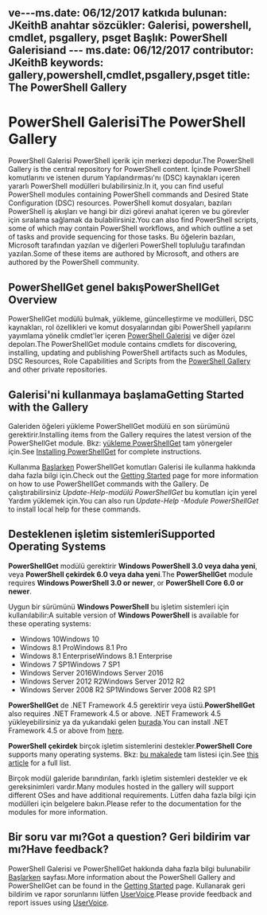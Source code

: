  <span data-ttu-id="9cdeb-101">ve---ms.date: 06/12/2017 katkıda bulunan: JKeithB anahtar sözcükler: Galerisi, powershell, cmdlet, psgallery, psget Başlık: PowerShell Galerisi</span><span class="sxs-lookup"><span data-stu-id="9cdeb-101">and --- ms.date:  06/12/2017 contributor:  JKeithB keywords:  gallery,powershell,cmdlet,psgallery,psget title:  The PowerShell Gallery</span></span>
---
# <a name="the-powershell-gallery"></a><span data-ttu-id="9cdeb-102">PowerShell Galerisi</span><span class="sxs-lookup"><span data-stu-id="9cdeb-102">The PowerShell Gallery</span></span>

<span data-ttu-id="9cdeb-103">PowerShell Galerisi PowerShell içerik için merkezi depodur.</span><span class="sxs-lookup"><span data-stu-id="9cdeb-103">The PowerShell Gallery is the central repository for PowerShell content.</span></span> <span data-ttu-id="9cdeb-104">İçinde PowerShell komutlarını ve istenen durum Yapılandırması'nı (DSC) kaynakları içeren yararlı PowerShell modülleri bulabilirsiniz.</span><span class="sxs-lookup"><span data-stu-id="9cdeb-104">In it, you can find useful PowerShell modules containing PowerShell commands and Desired State Configuration (DSC) resources.</span></span>
<span data-ttu-id="9cdeb-105">PowerShell komut dosyaları, bazıları PowerShell iş akışları ve hangi bir dizi görevi anahat içeren ve bu görevler için sıralama sağlamak da bulabilirsiniz.</span><span class="sxs-lookup"><span data-stu-id="9cdeb-105">You can also find PowerShell scripts, some of which may contain PowerShell workflows, and which outline a set of tasks and provide sequencing for those tasks.</span></span> <span data-ttu-id="9cdeb-106">Bu öğelerin bazıları, Microsoft tarafından yazılan ve diğerleri PowerShell topluluğu tarafından yazılan.</span><span class="sxs-lookup"><span data-stu-id="9cdeb-106">Some of these items are authored by Microsoft, and others are authored by the PowerShell community.</span></span>

## <a name="powershellget-overview"></a><span data-ttu-id="9cdeb-107">PowerShellGet genel bakış</span><span class="sxs-lookup"><span data-stu-id="9cdeb-107">PowerShellGet Overview</span></span>

<span data-ttu-id="9cdeb-108">PowerShellGet modülü bulmak, yükleme, güncelleştirme ve modülleri, DSC kaynakları, rol özellikleri ve komut dosyalarından gibi PowerShell yapılarını yayımlama yönelik cmdlet'ler içeren [PowerShell Galerisi](https://www.PowerShellGallery.com) ve diğer özel depoları.</span><span class="sxs-lookup"><span data-stu-id="9cdeb-108">The PowerShellGet module contains cmdlets for discovering, installing, updating and publishing PowerShell artifacts such as Modules, DSC Resources, Role Capabilities and Scripts from the [PowerShell Gallery](https://www.PowerShellGallery.com) and other private repositories.</span></span>

## <a name="getting-started-with-the-gallery"></a><span data-ttu-id="9cdeb-109">Galerisi'ni kullanmaya başlama</span><span class="sxs-lookup"><span data-stu-id="9cdeb-109">Getting Started with the Gallery</span></span>

<span data-ttu-id="9cdeb-110">Galeriden öğeleri yükleme PowerShellGet modülü en son sürümünü gerektirir.</span><span class="sxs-lookup"><span data-stu-id="9cdeb-110">Installing items from the Gallery requires the latest version of the PowerShellGet module.</span></span>
<span data-ttu-id="9cdeb-111">Bkz: [yükleme PowerShellGet](installing-psget.md) tam yönergeler için.</span><span class="sxs-lookup"><span data-stu-id="9cdeb-111">See [Installing PowerShellGet](installing-psget.md) for complete instructions.</span></span>

<span data-ttu-id="9cdeb-112">Kullanıma [Başlarken](getting-started.md) PowerShellGet komutları Galerisi ile kullanma hakkında daha fazla bilgi için.</span><span class="sxs-lookup"><span data-stu-id="9cdeb-112">Check out the [Getting Started](getting-started.md) page for more information on how to use PowerShellGet commands with the Gallery.</span></span> <span data-ttu-id="9cdeb-113">De çalıştırabilirsiniz *Update-Help-modülü PowerShellGet* bu komutları için yerel Yardım yüklemek için.</span><span class="sxs-lookup"><span data-stu-id="9cdeb-113">You can also run *Update-Help -Module PowerShellGet* to install local help for these commands.</span></span>

## <a name="supported-operating-systems"></a><span data-ttu-id="9cdeb-114">Desteklenen işletim sistemleri</span><span class="sxs-lookup"><span data-stu-id="9cdeb-114">Supported Operating Systems</span></span>

<span data-ttu-id="9cdeb-115">**PowerShellGet** modülü gerektirir **Windows PowerShell 3.0 veya daha yeni**, veya **PowerShell çekirdek 6.0 veya daha yeni**.</span><span class="sxs-lookup"><span data-stu-id="9cdeb-115">The **PowerShellGet** module requires **Windows PowerShell 3.0 or newer**, or **PowerShell Core 6.0 or newer**.</span></span>

<span data-ttu-id="9cdeb-116">Uygun bir sürümünü **Windows PowerShell** bu işletim sistemleri için kullanılabilir:</span><span class="sxs-lookup"><span data-stu-id="9cdeb-116">A suitable version of **Windows PowerShell** is available for these operating systems:</span></span>

- <span data-ttu-id="9cdeb-117">Windows 10</span><span class="sxs-lookup"><span data-stu-id="9cdeb-117">Windows 10</span></span>
- <span data-ttu-id="9cdeb-118">Windows 8.1 Pro</span><span class="sxs-lookup"><span data-stu-id="9cdeb-118">Windows 8.1 Pro</span></span>
- <span data-ttu-id="9cdeb-119">Windows 8.1 Enterprise</span><span class="sxs-lookup"><span data-stu-id="9cdeb-119">Windows 8.1 Enterprise</span></span>
- <span data-ttu-id="9cdeb-120">Windows 7 SP1</span><span class="sxs-lookup"><span data-stu-id="9cdeb-120">Windows 7 SP1</span></span>
- <span data-ttu-id="9cdeb-121">Windows Server 2016</span><span class="sxs-lookup"><span data-stu-id="9cdeb-121">Windows Server 2016</span></span>
- <span data-ttu-id="9cdeb-122">Windows Server 2012 R2</span><span class="sxs-lookup"><span data-stu-id="9cdeb-122">Windows Server 2012 R2</span></span>
- <span data-ttu-id="9cdeb-123">Windows Server 2008 R2 SP1</span><span class="sxs-lookup"><span data-stu-id="9cdeb-123">Windows Server 2008 R2 SP1</span></span>

<span data-ttu-id="9cdeb-124">**PowerShellGet** de .NET Framework 4.5 gerektirir veya üstü.</span><span class="sxs-lookup"><span data-stu-id="9cdeb-124">**PowerShellGet** also requires .NET Framework 4.5 or above.</span></span> <span data-ttu-id="9cdeb-125">.NET Framework 4.5 yükleyebilirsiniz ya da yukarıdaki gelen [burada](https://msdn.microsoft.com/library/5a4x27ek.aspx).</span><span class="sxs-lookup"><span data-stu-id="9cdeb-125">You can install .NET Framework 4.5 or above from [here](https://msdn.microsoft.com/library/5a4x27ek.aspx).</span></span>

<span data-ttu-id="9cdeb-126">**PowerShell çekirdek** birçok işletim sistemlerini destekler.</span><span class="sxs-lookup"><span data-stu-id="9cdeb-126">**PowerShell Core** supports many operating systems.</span></span> <span data-ttu-id="9cdeb-127">Bkz: [bu makalede](https://blogs.msdn.microsoft.com/powershell/2018/01/10/powershell-core-6-0-generally-available-ga-and-supported/) tam listesi için.</span><span class="sxs-lookup"><span data-stu-id="9cdeb-127">See [this article](https://blogs.msdn.microsoft.com/powershell/2018/01/10/powershell-core-6-0-generally-available-ga-and-supported/) for a full list.</span></span>

<span data-ttu-id="9cdeb-128">Birçok modül galeride barındırılan, farklı işletim sistemleri destekler ve ek gereksinimleri vardır.</span><span class="sxs-lookup"><span data-stu-id="9cdeb-128">Many modules hosted in the gallery will support different OSes and have additional requirements.</span></span> <span data-ttu-id="9cdeb-129">Lütfen daha fazla bilgi için modülleri için belgelere bakın.</span><span class="sxs-lookup"><span data-stu-id="9cdeb-129">Please refer to the documentation for the modules for more information.</span></span>

## <a name="got-a-question-have-feedback"></a><span data-ttu-id="9cdeb-130">Bir soru var mı?</span><span class="sxs-lookup"><span data-stu-id="9cdeb-130">Got a question?</span></span> <span data-ttu-id="9cdeb-131">Geri bildirim var mı?</span><span class="sxs-lookup"><span data-stu-id="9cdeb-131">Have feedback?</span></span>

<span data-ttu-id="9cdeb-132">PowerShell Galerisi ve PowerShellGet hakkında daha fazla bilgi bulunabilir [Başlarken](getting-started.md) sayfası.</span><span class="sxs-lookup"><span data-stu-id="9cdeb-132">More information about the PowerShell Gallery and PowerShellGet can be found in the [Getting Started](getting-started.md) page.</span></span> <span data-ttu-id="9cdeb-133">Kullanarak geri bildirim ve rapor sorunlarını lütfen [UserVoice](http://windowsserver.uservoice.com/forums/301869-powershell).</span><span class="sxs-lookup"><span data-stu-id="9cdeb-133">Please provide feedback and report issues using [UserVoice](http://windowsserver.uservoice.com/forums/301869-powershell).</span></span>
